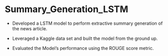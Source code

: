 # Summary_Generation_LSTM

- Developed a LSTM model to perform extractive summary generation of the news article.

- Leveraged a Kaggle data set and built the model from the ground up.

- Evaluated the Model’s performance using the ROUGE score metric.


